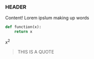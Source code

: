 
### HEADER
Content! Lorem ipslum making up words

```python
def function(x):
    return x
```

$x^2$

> THIS IS A QUOTE
